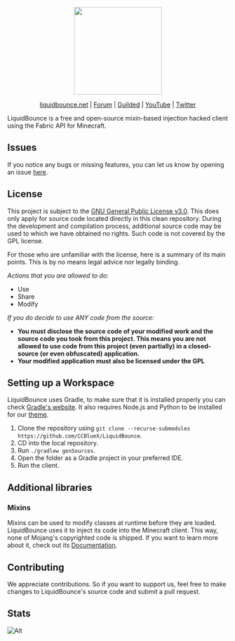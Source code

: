 <div align="center">
<p>
    <img width="200" src="https://raw.githubusercontent.com/CCBlueX/LiquidCloud/master/LiquidBounce/liquidbounceLogo.svg">
</p>

[liquidbounce.net](https://liquidbounce.net) |
[Forum](https://forums.ccbluex.net) |
[Guilded](https://guilded.gg/CCBlueX) |
[YouTube](https://youtube.com/CCBlueX) |
[Twitter](https://twitter.com/CCBlueX)
</div>

LiquidBounce is a free and open-source mixin-based injection hacked client using the Fabric API for Minecraft.

## Issues

If you notice any bugs or missing features, you can let us know by opening an
issue [here](https://github.com/CCBlueX/LiquidBounce/issues).

## License

This project is subject to the [GNU General Public License v3.0](https://www.gnu.org/licenses/gpl-3.0.en.html). This
does only apply for source code located directly in this clean repository. During the development and compilation
process, additional source code may be used to which we have obtained no rights. Such code is not covered by the GPL
license.

For those who are unfamiliar with the license, here is a summary of its main points. This is by no means legal advice
nor legally binding.

*Actions that you are allowed to do:*

- Use
- Share
- Modify

*If you do decide to use ANY code from the source:*

- **You must disclose the source code of your modified work and the source code you took from this project. This means
  you are not allowed to use code from this project (even partially) in a closed-source (or even obfuscated)
  application.**
- **Your modified application must also be licensed under the GPL**

## Setting up a Workspace

LiquidBounce uses Gradle, to make sure that it is installed properly you can
check [Gradle's website](https://gradle.org/install/). It also requires Node.js and Python to be installed for
our [theme](https://github.com/CCBlueX/LiquidBounce/tree/nextgen/src-theme).

1. Clone the repository using `git clone --recurse-submodules https://github.com/CCBlueX/LiquidBounce`.
2. CD into the local repository.
3. Run `./gradlew genSources`.
4. Open the folder as a Gradle project in your preferred IDE.
5. Run the client.

## Additional libraries

### Mixins

Mixins can be used to modify classes at runtime before they are loaded. LiquidBounce uses it to inject its code into the
Minecraft client. This way, none of Mojang's copyrighted code is shipped. If you want to learn more about it, check out
its [Documentation](https://docs.spongepowered.org/5.1.0/en/plugin/internals/mixins.html).

## Contributing

We appreciate contributions. So if you want to support us, feel free to make changes to LiquidBounce's source code and
submit a pull request.

## Stats

![Alt](https://repobeats.axiom.co/api/embed/ad3a9161793c4dfe50934cd4442d25dc3ca93128.svg "Repobeats analytics image")
